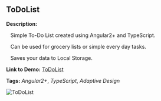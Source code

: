 ## ToDoList

**Description:** 

&nbsp;&nbsp; Simple To-Do List created using Angular2+ and TypeScript. 

&nbsp;&nbsp; Can be used for grocery lists or simple every day tasks. 

&nbsp;&nbsp; Saves your data to Local Storage.

**Link to Demo:** [ToDoList](https://bohdanov90.github.io/ToDoList/ "ToDoList")


**Tags:** _Angular2+_, _TypeScript_, _Adaptive Design_

![ToDoList](https://i.imgur.com/2B43viU.gif)
